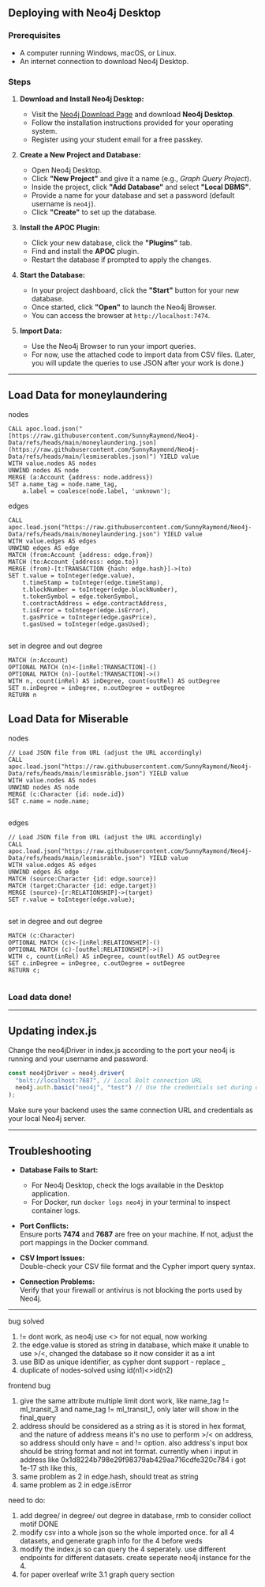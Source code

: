 ## Deploying with Neo4j Desktop

### Prerequisites

- A computer running Windows, macOS, or Linux.
- An internet connection to download Neo4j Desktop.

### Steps

1. **Download and Install Neo4j Desktop:**

   - Visit the [Neo4j Download Page](https://neo4j.com/download/) and download **Neo4j Desktop**.
   - Follow the installation instructions provided for your operating system.
   - Register using your student email for a free passkey.

2. **Create a New Project and Database:**

   - Open Neo4j Desktop.
   - Click **"New Project"** and give it a name (e.g., _Graph Query Project_).
   - Inside the project, click **"Add Database"** and select **"Local DBMS"**.
   - Provide a name for your database and set a password (default username is `neo4j`).
   - Click **"Create"** to set up the database.

3. **Install the APOC Plugin:**

   - Click your new database, click the **"Plugins"** tab.
   - Find and install the **APOC** plugin.
   - Restart the database if prompted to apply the changes.

4. **Start the Database:**

   - In your project dashboard, click the **"Start"** button for your new database.
   - Once started, click **"Open"** to launch the Neo4j Browser.
   - You can access the browser at `http://localhost:7474`.

5. **Import Data:**
   - Use the Neo4j Browser to run your import queries.
   - For now, use the attached code to import data from CSV files. (Later, you will update the queries to use JSON after your work is done.)

---

## Load Data for moneylaundering

nodes

```cypher
CALL apoc.load.json("[https://raw.githubusercontent.com/SunnyRaymond/Neo4j-Data/refs/heads/main/moneylaundering.json](https://raw.githubusercontent.com/SunnyRaymond/Neo4j-Data/refs/heads/main/lesmiserables.json)") YIELD value
WITH value.nodes AS nodes
UNWIND nodes AS node
MERGE (a:Account {address: node.address})
SET a.name_tag = node.name_tag,
    a.label = coalesce(node.label, 'unknown');

```

edges

```cypher
CALL apoc.load.json("https://raw.githubusercontent.com/SunnyRaymond/Neo4j-Data/refs/heads/main/moneylaundering.json") YIELD value
WITH value.edges AS edges
UNWIND edges AS edge
MATCH (from:Account {address: edge.from})
MATCH (to:Account {address: edge.to})
MERGE (from)-[t:TRANSACTION {hash: edge.hash}]->(to)
SET t.value = toInteger(edge.value),
    t.timeStamp = toInteger(edge.timeStamp),
    t.blockNumber = toInteger(edge.blockNumber),
    t.tokenSymbol = edge.tokenSymbol,
    t.contractAddress = edge.contractAddress,
    t.isError = toInteger(edge.isError),
    t.gasPrice = toInteger(edge.gasPrice),
    t.gasUsed = toInteger(edge.gasUsed);


```

set in degree and out degree

```cypher
MATCH (n:Account)
OPTIONAL MATCH (n)<-[inRel:TRANSACTION]-()
OPTIONAL MATCH (n)-[outRel:TRANSACTION]->()
WITH n, count(inRel) AS inDegree, count(outRel) AS outDegree
SET n.inDegree = inDegree, n.outDegree = outDegree
RETURN n

```

## Load Data for Miserable

nodes

```cypher
// Load JSON file from URL (adjust the URL accordingly)
CALL apoc.load.json("https://raw.githubusercontent.com/SunnyRaymond/Neo4j-Data/refs/heads/main/lesmisrable.json") YIELD value
WITH value.nodes AS nodes
UNWIND nodes AS node
MERGE (c:Character {id: node.id})
SET c.name = node.name;


```

edges

```cypher
// Load JSON file from URL (adjust the URL accordingly)
CALL apoc.load.json("https://raw.githubusercontent.com/SunnyRaymond/Neo4j-Data/refs/heads/main/lesmisrable.json") YIELD value
WITH value.edges AS edges
UNWIND edges AS edge
MATCH (source:Character {id: edge.source})
MATCH (target:Character {id: edge.target})
MERGE (source)-[r:RELATIONSHIP]->(target)
SET r.value = toInteger(edge.value);


```

set in degree and out degree

```cypher
MATCH (c:Character)
OPTIONAL MATCH (c)<-[inRel:RELATIONSHIP]-()
OPTIONAL MATCH (c)-[outRel:RELATIONSHIP]->()
WITH c, count(inRel) AS inDegree, count(outRel) AS outDegree
SET c.inDegree = inDegree, c.outDegree = outDegree
RETURN c;


```

### Load data done!

---

## Updating index.js

Change the neo4jDriver in index.js according to the port your neo4j is running and your username and password.

```javascript
const neo4jDriver = neo4j.driver(
  "bolt://localhost:7687", // Local Bolt connection URL
  neo4j.auth.basic("neo4j", "test") // Use the credentials set during deployment
);
```

Make sure your backend uses the same connection URL and credentials as your local Neo4j server.

---

## Troubleshooting

- **Database Fails to Start:**

  - For Neo4j Desktop, check the logs available in the Desktop application.
  - For Docker, run `docker logs neo4j` in your terminal to inspect container logs.

- **Port Conflicts:**  
  Ensure ports **7474** and **7687** are free on your machine. If not, adjust the port mappings in the Docker command.

- **CSV Import Issues:**  
  Double-check your CSV file format and the Cypher import query syntax.

- **Connection Problems:**  
  Verify that your firewall or antivirus is not blocking the ports used by Neo4j.

---

bug solved

1. != dont work, as neo4j use <> for not equal, now working
2. the edge.value is stored as string in database, which make it unable to use >/<, changed the database so it now consider it as a int
3. use BID as unique identifier, as cypher dont support - replace \_
4. duplicate of nodes-solved using id(n1)<>id(n2)

frontend bug

1. give the same attribute multiple limit dont work, like name_tag != ml_transit_3 and name_tag != ml_transit_1, only later will show in the final_query
2. address should be considered as a string as it is stored in hex format, and the nature of address means it's no use to perform >/< on address, so address should only have = and != option. also address's input box should be string format and not int format. currently when i input in address like 0x1d8224b798e29f98379ab429aa716cdfe320c784 i got 1e-17 sth like this,
3. same problem as 2 in edge.hash, should treat as string
4. same problem as 2 in edge.isError

need to do:

1. add degree/ in degree/ out degree in database, rmb to consider colloct motif DONE
2. modify csv into a whole json so the whole imported once. for all 4 datasets, and generate graph info for the 4 before weds
3. modify the index.js so can query the 4 seperately. use different endpoints for different datasets. create seperate neo4j instance for the 4.
4. for paper overleaf write 3.1 graph query section
